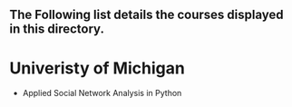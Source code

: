 ## The Following list details the courses displayed in this directory. 

# Univeristy of Michigan 
- Applied Social Network Analysis in Python 
